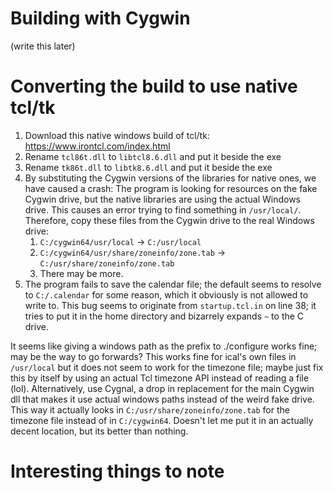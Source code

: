 # Building with Cygwin
(write this later)
# Converting the build to use native tcl/tk
1. Download this native windows build of tcl/tk: https://www.irontcl.com/index.html
2. Rename `tcl86t.dll` to `libtcl8.6.dll` and put it beside the exe
3. Rename `tk86t.dll` to `libtk8.6.dll` and put it beside the exe
4. By substituting the Cygwin versions of the libraries for native ones, we have caused a crash: The program is looking for resources on the fake Cygwin drive, but the native libraries are using the actual Windows drive. This causes an error trying to find something in `/usr/local/`. Therefore, copy these files from the Cygwin drive to the real Windows drive:
	1. `C:/cygwin64/usr/local` -> `C:/usr/local`
	2. `C:/cygwin64/usr/share/zoneinfo/zone.tab` -> `C:/usr/share/zoneinfo/zone.tab`
	3. There may be more.
5. The program fails to save the calendar file; the default seems to resolve to `C:/.calendar` for some reason, which it obviously is not allowed to write to. This bug seems to originate from `startup.tcl.in` on line 38; it tries to put it in the home directory and bizarrely expands `~` to the C drive.

It seems like giving a windows path as the prefix to ./configure works fine; may be the way to go forwards? This works fine for ical's own files in `/usr/local` but it does not seem to work for the timezone file; maybe just fix this by itself by using an actual Tcl timezone API instead of reading a file (lol).
Alternatively, use Cygnal, a drop in replacement for the main Cygwin dll that makes it use actual windows paths instead of the weird fake drive. This way it actually looks in `C:/usr/share/zoneinfo/zone.tab` for the timezone file instead of in `C:/cygwin64`. Doesn't let me put it in an actually decent location, but its better than nothing.

# Interesting things to note
